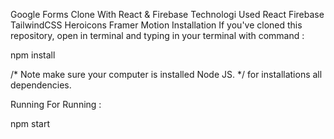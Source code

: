 Google Forms Clone With React & Firebase
Technologi Used
React
Firebase
TailwindCSS
Heroicons
Framer Motion
Installation
If you've cloned this repository, open in terminal and typing in your terminal with command :

npm install

/* Note
make sure your computer is installed Node JS.
*/
for installations all dependencies.

Running
For Running :

npm start
